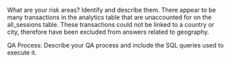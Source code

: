 What are your risk areas? Identify and describe them.
There appear to be many transactions in the analytics table that are unaccounted for on the all_sessions table. These transactions could not be linked to a country or city, therefore have been excluded from answers related to geography.


QA Process:
Describe your QA process and include the SQL queries used to execute it.
